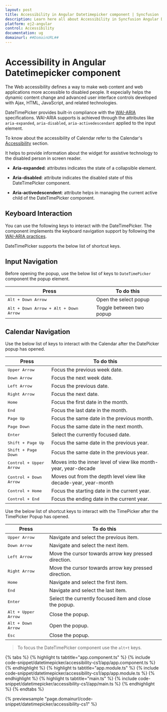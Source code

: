 ```yaml
---
layout: post
title: Accessibility in Angular Datetimepicker component | Syncfusion
description: Learn here all about Accessibility in Syncfusion Angular Datetimepicker component of Syncfusion Essential JS 2 and more.
platform: ej2-angular
control: Accessibility 
documentation: ug
domainurl: ##DomainURL##
---
```


# Accessibility in Angular Datetimepicker component

The Web accessibility defines a way to make web content and web applications more accessible to disabled people. It especially helps the dynamic content change and advanced user interface controls developed with Ajax, HTML, JavaScript, and related technologies.

DateTimePicker provides built-in compliance with the [WAI-ARIA](http://www.w3.org/WAI/PF/aria-practices) specifications. WAI-ARIA supports is achieved through the attributes like `aria-expanded`, `aria-disabled`, `aria-activedescendant` applied to the input element.

To know about the accessibility of Calendar refer to the Calendar's [Accessibility](../calendar/accessibility/) section.

It helps to provide information about the widget for assistive technology to the disabled person in
screen reader.

* **Aria-expanded**: attributes indicates the state of a collapsible element.

* **Aria-disabled**: attribute indicates the disabled state of this DateTimePicker component.

* **Aria-activedescendent**: attribute helps in managing the current active child of the DateTimePicker component.

## Keyboard Interaction

You can use the following keys to interact with the DateTimePicker.
The component implements the keyboard navigation support by following the [WAI-ARIA practices](http://www.w3.org/WAI/PF/aria-practices).

DateTimePicker supports the below list of shortcut keys.

## Input Navigation

Before opening the popup, use the below list of keys to `DateTimePicker` component the popup element.

| **Press**                                       | **To do this**           |
| ----------------------------------------------- | ------------------------ |
| <kbd>Alt + Down Arrow</kbd>                     | Open the select popup    |
| <kbd>Alt + Down Arrow + Alt + Down Arrow </kbd> | Toggle between two popup |

## Calendar Navigation

Use the below list of keys to interact with the Calendar after the DatePicker popup has opened.

| **Press**                        | **To do this**                                                   |
| -------------------------------- | ---------------------------------------------------------------- |
| <kbd>Upper Arrow</kbd>           | Focus the previous week date.                                    |
| <kbd>Down Arrow</kbd>            | Focus the next week date.                                        |
| <kbd>Left Arrow</kbd>            | Focus the previous date.                                         |
| <kbd>Right Arrow</kbd>           | Focus the next date.                                             |
| <kbd>Home</kbd>                  | Focus the first date in the month.                               |
| <kbd>End</kbd>                   | Focus the last date in the month.                                |
| <kbd>Page Up</kbd>               | Focus the same date in the previous month.                       |
| <kbd>Page Down</kbd>             | Focus the same date in the next month.                           |
| <kbd>Enter</kbd>                 | Select the currently focused date.                               |
| <kbd>Shift + Page Up</kbd>       | Focus the same date in the previous year.                        |
| <kbd>Shift + Page Down</kbd>     | Focus the same date in the previous year.                        |
| <kbd>Control + Upper Arrow</kbd> | Moves into the inner level of view like month-year, year-decade  |
| <kbd>Control + Down Arrow</kbd>  | Moves out from the depth level view like decade-year, year-month |
| <kbd>Control + Home</kbd>         | Focus the starting date in the current year.                     |
| <kbd>Control + End</kbd>          | Focus the ending date in the current year.                       |

Use the below list of shortcut keys to interact with the TimePicker after the TimePicker Popup has opened.

| **Press**                    | **To do this**                                         |
| ---------------------------- | ------------------------------------------------------ |
| <kbd>Upper Arrow</kbd>       | Navigate and select the previous item.                 |
| <kbd>Down Arrow</kbd>        | Navigate and select the next item.                     |
| <kbd>Left Arrow</kbd>        | Move the cursor towards arrow key pressed direction.   |
| <kbd>Right Arrow</kbd>       | Move the cursor towards arrow key pressed direction.   |
| <kbd>Home</kbd>              | Navigate and select the first item.                    |
| <kbd>End</kbd>               | Navigate and select the last item.                     |
| <kbd>Enter</kbd>             | Select the currently focused item and close the popup. |
| <kbd>Alt + Upper Arrow</kbd> | Close the popup.                                       |
| <kbd>Alt + Down Arrow</kbd>  | Open the popup.                                        |
| <kbd>Esc</kbd>               | Close the popup.                                       |

> To focus the DateTimePicker component use the `alt+t` keys.

{% tabs %}
{% highlight ts tabtitle="app.component.ts" %}
{% include code-snippet/datetimepicker/accessibility-cs1/app/app.component.ts %}
{% endhighlight %}
{% highlight ts tabtitle="app.module.ts" %}
{% include code-snippet/datetimepicker/accessibility-cs1/app/app.module.ts %}
{% endhighlight %}
{% highlight ts tabtitle="main.ts" %}
{% include code-snippet/datetimepicker/accessibility-cs1/app/main.ts %}
{% endhighlight %}
{% endtabs %}
  
{% previewsample "page.domainurl/code-snippet/datetimepicker/accessibility-cs1" %}